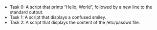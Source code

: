 * Task 0: A script that prints “Hello, World”, followed by a new line to the standard output.
* Task 1: A script that displays a confused smiley.
* Task 2: A script that displays the content of the /etc/passwd file.
